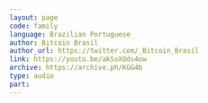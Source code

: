 ```yaml
---
layout: page
code: family
language: Brazilian Portuguese
author: Bitcoin Brasil
author_url: https://twitter.com/_Bitcoin_Brasil
link: https://youtu.be/akSsXOds4ow
archive: https://archive.ph/KGG4b
type: audio
part: 
---
```

